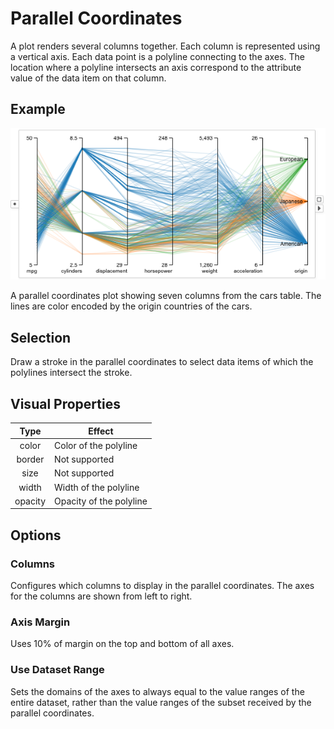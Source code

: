 # Parallel Coordinates

A <node-type type="parallel-coordinates"/> plot renders several columns together.
Each column is represented using a vertical axis.
Each data point is a polyline connecting to the axes.
The location where a polyline intersects an axis correspond to the attribute value of the data item on that column.

## Example
![parallel coordinates](./parallel-coordinates.png)

A parallel coordinates plot showing seven columns from the cars table.
The lines are color encoded by the origin countries of the cars.

## Selection
Draw a stroke in the parallel coordinates to select data items of which the polylines intersect the stroke.

## Visual Properties
| Type | Effect |
|:----:| ------ |
| color | Color of the polyline |
| border | Not supported |
| size | Not supported |
| width | Width of the polyline |
| opacity | Opacity of the polyline |

## Options
### Columns
Configures which columns to display in the parallel coordinates.
The axes for the columns are shown from left to right.

### Axis Margin
Uses 10% of margin on the top and bottom of all axes.

### Use Dataset Range
Sets the domains of the axes to always equal to the value ranges of the entire dataset,
rather than the value ranges of the subset received by the parallel coordinates.
